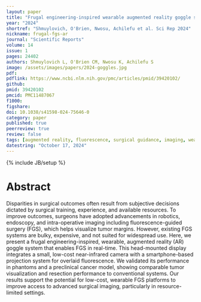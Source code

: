 ```yaml
---
layout: paper
title: "Frugal engineering-inspired wearable augmented reality goggle system enables fluorescence-guided cancer surgery"
year: "2024"
shortref: "Shmuylovich, O'Brien, Nwosu, Achilefu et al. Sci Rep 2024"
nickname: frugal-fgs-ar
journal: "Scientific Reports"
volume: 14
issue: 1
pages: 24402
authors: Shmuylovich L, O'Brien CM, Nwosu K, Achilefu S
image: /assets/images/papers/2024-goggles.jpg
pdf: 
pdflink: https://www.ncbi.nlm.nih.gov/pmc/articles/pmid/39420102/
github: 
pmid: 39420102
pmcid: PMC11487067
f1000: 
figshare: 
doi: 10.1038/s41598-024-75646-0
category: paper
published: true
peerreview: true
review: false
tags: [augmented reality, fluorescence, surgical guidance, imaging, wearable]
datestring: "October 17, 2024"
---
```

{% include JB/setup %}

# Abstract 

Disparities in surgical outcomes often result from subjective decisions dictated by surgical training, experience, and available resources. To improve outcomes, surgeons have adopted advancements in robotics, endoscopy, and intra-operative imaging including fluorescence-guided surgery (FGS), which helps visualize tumor margins. However, existing FGS systems are bulky, expensive, and not suited for widespread use. Here, we present a frugal engineering-inspired, wearable, augmented reality (AR) goggle system that enables FGS in real-time. This head-mounted display integrates a small, low-cost near-infrared camera with a smartphone-based projection system for overlaid fluorescence. We validated its performance in phantoms and a preclinical cancer model, showing comparable tumor visualization and resection performance to conventional systems. Our results support the potential for low-cost, wearable FGS platforms to improve access to advanced surgical imaging, particularly in resource-limited settings.
